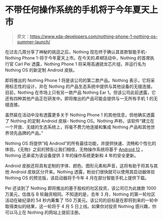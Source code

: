 # 不带任何操作系统的手机将于今年夏天上市

> 原文：<https://www.xda-developers.com/nothing-phone-1-nothing-os-summer-launch/>

在过去几周分享了神秘的挑逗之后，Nothing 现在终于确认其首款智能手机-Nothing Phone 1-将于今年夏天上市。在今天的*真相*活动中，Nothing 的首席执行官 Carl Pei 透露，Nothing Phone 1 将采用高通骁龙芯片组，并运行名为 Nothing OS 的新定制 Android 皮肤。

即将推出的 Nothing Phone 1 将是该公司的第二款产品。Nothing 表示，它将采用标志性的设计，并在 Nothing 的产品生态系统中提供与其他设备的无缝连接。目前，Nothing 在市场上只有另一款产品 Nothing Ear 1。但该公司此前透露，它还有四种其他产品正在研发中。即将推出的产品可能会提供与一无所有手机 1 的无缝连接。

虽然裴在活动中没有透露更多关于 Nothing Phone 1 的其他信息，但他确实透露了 Nothing 的定制 Android 皮肤- Nothing OS。Nothing 声称，该软件“建立在一个开放、无缝的生态系统上，将毫不费力地连接和集成 Nothing 产品和其他世界领先品牌的产品。”

Nothing OS 将提供“纯 Android”的所有最佳功能，并提供快速、流畅和个性化的体验。《无物》之前的预告让我们相信，无物操作系统将基于 [Android 12](https://www.xda-developers.com/android-12/) 。Nothing 还承诺为该设备提供 3 年的操作系统更新和 4 年的安全更新。

Android 皮肤还将具有定制的字体、颜色、图形元素和声音，这将有助于将其与其他 Android 皮肤区分开来。Nothing 透露，粉丝们很快就可以使用其启动器体验 Nothing OS 的预览版，该启动器将于今年 4 月在部分智能手机上提供下载。

Pei 还谈到了 Nothing 即将推出的基于股权的社区投资，该公司已为此拨款 1000 万美元，估值与 B 轮融资相同。不知道的是，去年 3 月，Nothing 的第一轮社区活动在破纪录的 54 秒内筹集了 150 万美元。该公司的目标是在即将到来的一轮中取得类似的结果，这一轮将于 4 月 5 日上线。如果你对投资 Nothing 感兴趣，你可以马上在 Nothing 的网站上提前注册。